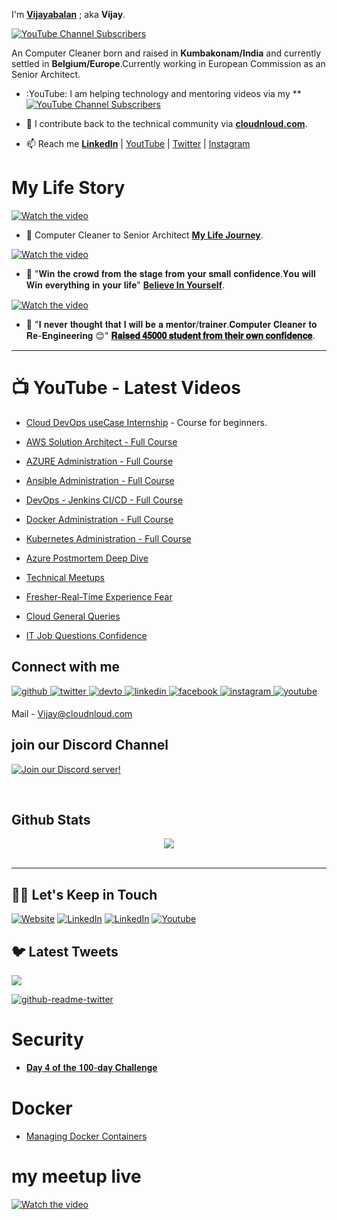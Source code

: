 I'm **[Vijayabalan](https://www.linkedin.com/in/vijaystack/)** ; aka **Vijay**. 

[![YouTube Channel Subscribers](https://img.shields.io/youtube/channel/subscribers/UC6CgCP0qos4Cbz6FCxW3_jw?label=Subscribe%20to%20YouTube%20Channel&style=social)](https://www.youtube.com/c/CloudnLoud?sub_confirmation=1)

An Computer Cleaner born and raised in **Kumbakonam/India** and currently settled in **Belgium/Europe**.Currently working in European Commission as an Senior Architect.

- :YouTube: I am helping technology and mentoring videos via my **[![YouTube Channel Subscribers](https://img.shields.io/youtube/channel/subscribers/UC6CgCP0qos4Cbz6FCxW3_jw?label=Subscribe%20to%20YouTube%20Channel&style=social)](https://www.youtube.com/c/CloudnLoud?sub_confirmation=1)

- :newspaper: I contribute back to the technical community via **[cloudnloud.com](https://www.cloudnloud.com/)**.

- :mailbox: Reach me **[LinkedIn](https://www.linkedin.com/in/vijaystack/)** | [YoutTube](https://www.youtube.com/c/CloudnLoud?sub_confirmation=1) | [Twitter](https://twitter.com/bvijaycom) | [Instagram](https://www.instagram.com/bvijaycom/)

# My Life Story

[![Watch the video](ctotalk.jpeg)](https://blog.ctotalk.in/building-highly-accurate-fraud-detection-system-1a39b1f7014e)

- :newspaper: Computer Cleaner to Senior Architect **[My Life Journey](https://www.linkedin.com/feed/update/urn:li:activity:6925568536266317824/)**.


[![Watch the video](believeyourself.png)](https://www.linkedin.com/feed/update/urn:li:activity:6909874259729223680/)

- :newspaper: "𝐖𝐢𝐧 𝐭𝐡𝐞 𝐜𝐫𝐨𝐰𝐝 𝐟𝐫𝐨𝐦 𝐭𝐡𝐞 𝐬𝐭𝐚𝐠𝐞 𝐟𝐫𝐨𝐦 𝐲𝐨𝐮𝐫 𝐬𝐦𝐚𝐥𝐥 𝐜𝐨𝐧𝐟𝐢𝐝𝐞𝐧𝐜𝐞.𝐘𝐨𝐮 𝐰𝐢𝐥𝐥 𝐖𝐢𝐧 𝐞𝐯𝐞𝐫𝐲𝐭𝐡𝐢𝐧𝐠 𝐢𝐧 𝐲𝐨𝐮𝐫 𝐥𝐢𝐟𝐞" **[Believe In Yourself](https://www.linkedin.com/feed/update/urn:li:activity:6909874259729223680/)**.

[![Watch the video](journey.png)](https://www.linkedin.com/feed/update/urn:li:activity:6930481278328692736/)

- :newspaper: "𝐈 𝐧𝐞𝐯𝐞𝐫 𝐭𝐡𝐨𝐮𝐠𝐡𝐭 𝐭𝐡𝐚𝐭 𝐈 𝐰𝐢𝐥𝐥 𝐛𝐞 𝐚 𝐦𝐞𝐧𝐭𝐨𝐫/𝐭𝐫𝐚𝐢𝐧𝐞𝐫.𝐂𝐨𝐦𝐩𝐮𝐭𝐞𝐫 𝐂𝐥𝐞𝐚𝐧𝐞𝐫 𝐭𝐨 𝐑𝐞-𝐄𝐧𝐠𝐢𝐧𝐞𝐞𝐫𝐢𝐧𝐠 😊" **[𝐑𝐚𝐢𝐬𝐞𝐝 𝟒𝟓𝟎𝟎𝟎 𝐬𝐭𝐮𝐝𝐞𝐧𝐭 𝐟𝐫𝐨𝐦 𝐭𝐡𝐞𝐢𝐫 𝐨𝐰𝐧 𝐜𝐨𝐧𝐟𝐢𝐝𝐞𝐧𝐜𝐞](https://www.linkedin.com/feed/update/urn:li:activity:6930481278328692736/)**.

--- 
# :tv: YouTube - Latest Videos

- [Cloud DevOps useCase Internship](https://www.youtube.com/playlist?list=PLh_VNk4-EHTMr69lm4Jxbl-9Vz5zc1Apl) - Course for beginners.
- [AWS Solution Architect - Full Course](https://www.youtube.com/watch?v=kdqaP1PWPQI&list=PLh_VNk4-EHTNuNVfq9D8WoA2YQBvgV1Jt)
- [AZURE Administration - Full Course](https://www.youtube.com/watch?v=3WW95LThR0k&list=PLh_VNk4-EHTPgpEEUkj4G7gXqV47yIz7r)
- [Ansible Administration - Full Course](https://www.youtube.com/watch?v=LhKucikHpVs&list=PLh_VNk4-EHTNbb18pkpZy_fnG2Dn0n6QR)
- [DevOps - Jenkins CI/CD - Full Course](https://www.youtube.com/watch?v=rN6f8pyrOI8&list=PLh_VNk4-EHTN732T-CfM-7lG3fNpK__79)
- [Docker Administration - Full Course](https://www.youtube.com/watch?v=ixtJg7EGlWw&list=PLh_VNk4-EHTP5rDgNYAWgg1vvcPG8eoIV)
- [Kubernetes Administration - Full Course](https://www.youtube.com/watch?v=lv6AZCBbQ9Y&list=PLh_VNk4-EHTMhIR-NIgI4tCEHdO9U-A8F)



- [Azure Postmortem Deep Dive](https://www.youtube.com/watch?v=FFYicqW6Qto&list=PLh_VNk4-EHTNDrb2AWVvH0M1XRl0usKRc)
- [Technical Meetups](https://www.youtube.com/watch?v=cfaJY5P4sME&list=PLh_VNk4-EHTM9S6AcnQQfPno1G06HU0hC)
- [Fresher-Real-Time Experience Fear](https://www.youtube.com/watch?v=pLgckrrPY08&list=PLh_VNk4-EHTOWg4VL7_v_Ql7DsNW0DGtn)
- [Cloud General Queries](https://www.youtube.com/watch?v=uIMKuwMP5Uc&list=PLh_VNk4-EHTMj1jcedUnuDNT2Xz-rJ1sy)
- [IT Job Questions Confidence](https://www.youtube.com/playlist?list=PLh_VNk4-EHTOWg4VL7_v_Ql7DsNW0DGtn)

## Connect with me  
<a href="https://github.com/cloudnloud" target="_blank">
<img src=https://img.shields.io/badge/github-%2324292e.svg?&style=for-the-badge&logo=github&logoColor=white alt=github style="margin-bottom: 5px;" />
</a>
<a href="https://twitter.com/cloudnloud" target="_blank">
<img src=https://img.shields.io/badge/twitter-%2300acee.svg?&style=for-the-badge&logo=twitter&logoColor=white alt=twitter style="margin-bottom: 5px;" />
</a>
<a href="https://dev.to/bvijaycom_16" target="_blank">
<img src=https://img.shields.io/badge/dev.to-%2308090A.svg?&style=for-the-badge&logo=dev.to&logoColor=white alt=devto style="margin-bottom: 5px;" />
</a>
<a href="https://linkedin.com/in/vijaystack" target="_blank">
<img src=https://img.shields.io/badge/linkedin-%231E77B5.svg?&style=for-the-badge&logo=linkedin&logoColor=white alt=linkedin style="margin-bottom: 5px;" />
</a>
<a href="https://www.facebook.com/vijayabalan.balakrishnan" target="_blank">
<img src=https://img.shields.io/badge/facebook-%232E87FB.svg?&style=for-the-badge&logo=facebook&logoColor=white alt=facebook style="margin-bottom: 5px;" />
</a>
<a href="https://instagram.com/bvijaycom" target="_blank">
<img src=https://img.shields.io/badge/instagram-%23000000.svg?&style=for-the-badge&logo=instagram&logoColor=white alt=instagram style="margin-bottom: 5px;" />
</a>
<a href="https://www.youtube.com/user/cloudnloud" target="_blank">
<img src=https://img.shields.io/badge/youtube-%23EE4831.svg?&style=for-the-badge&logo=youtube&logoColor=white alt=youtube style="margin-bottom: 5px;" />
</a>  
  

Mail - Vijay@cloudnloud.com
  
## join our Discord Channel

[![Join our Discord server!](https://invidget.switchblade.xyz/2FB8wDG)](https://discord.gg/vbjRQGVhuF)

<br/>  



## Github Stats  
<div align="center"><img src="https://github-readme-stats.vercel.app/api?username=bvijaycom&show_icons=true&count_private=true&hide_border=true" align="center" /></div>  

<br/>

---

## 🤝🏻 Let's Keep in Touch

<p align="left">
<a href="https://cloudnloud.com/"><img alt="Website" src="https://img.shields.io/badge/Website-cloudnloud.com-blue?style=flat-square&logo=google-chrome"></a>
<a href="https://linkedin.com/in/vijaystack"><img alt="LinkedIn" src="https://img.shields.io/badge/LinkedIn-vijayabalan-blue?style=flat-square&logo=linkedin"></a>
<a href="https://twitter.com/cloudnloud"><img alt="LinkedIn" src="https://img.shields.io/badge/Twitter-cloudnloud-blue?style=flat-square&logo=twitter"></a>
<a href="https://www.youtube.com/user/cloudnloud"><img alt="Youtube" src="https://img.shields.io/badge/youtube-cloudnloud-blue?style=flat-square&logo=youtube"></a>

## 🐦 Latest Tweets

[<img src="https://img.shields.io/badge/-Follow-blue?style=for-the-badge&logo=twitter&logoColor=white"/>](https://twitter.com/cloudnloud?ref_src=twsrc%5Etfw")

[![github-readme-twitter](https://github-readme-twitter.gazf.vercel.app/api?id=cloudnloud&layout=wide)](https://github.com/gazf/github-readme-twitter)


# Security

- [𝐃𝐚𝐲 𝟒 𝐨𝐟 𝐭𝐡𝐞 𝟏𝟎𝟎-𝐝𝐚𝐲 𝐂𝐡𝐚𝐥𝐥𝐞𝐧𝐠𝐞](https://www.linkedin.com/feed/update/urn:li:activity:7017266138501795840/)
  
# Docker
  
- [Managing Docker Containers](https://blog.cloudnloud.com/managing-docker-containers)

# my meetup live
  
  [![Watch the video](ctotalk.jpeg)](https://youtu.be/cfaJY5P4sME)
